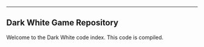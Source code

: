 ----------------------------------------------
Dark White Game Repository
----------------------------------------------

Welcome to the Dark White code index. This code is compiled.
